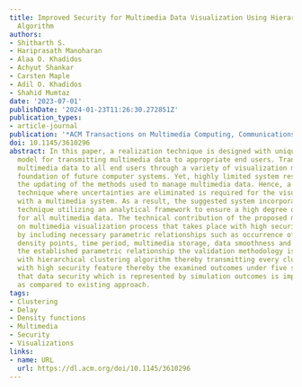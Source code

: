 ```yaml
---
title: Improved Security for Multimedia Data Visualization Using Hierarchical Clustering
  Algorithm
authors:
- Shitharth S.
- Hariprasath Manoharan
- Alaa O. Khadidos
- Achyut Shankar
- Carsten Maple
- Adil O. Khadidos
- Shahid Mumtaz
date: '2023-07-01'
publishDate: '2024-01-23T11:26:30.272851Z'
publication_types:
- article-journal
publication: '*ACM Transactions on Multimedia Computing, Communications, and Applications*'
doi: 10.1145/3610296
abstract: In this paper, a realization technique is designed with unique analytical
  model for transmitting multimedia data to appropriate end users. Transmission of
  multimedia data to all end users through a variety of visualization methods is the
  foundation of future computer systems. Yet, highly limited system resources prevent
  the updating of the methods used to manage multimedia data. Hence, a high-end visualization
  technique where uncertainties are eliminated is required for the visualization process
  with a multimedia system. As a result, the suggested system incorporates a clustering
  technique utilizing an analytical framework to ensure a high degree of transmission
  for all multimedia data. The technical contribution of the proposed method depend
  on multimedia visualization process that takes place with high security features
  by including necessary parametric relationships such as occurrence of jitter, data
  density points, time period, multimedia storage, data smoothness and distance. For
  the established parametric relationship the validation methodology is integrated
  with hierarchical clustering algorithm thereby transmitting every clustered data
  with high security feature thereby the examined outcomes under five scenarios proves
  that data security which is represented by simulation outcomes is improved to 88%
  as compared to existing approach.
tags:
- Clustering
- Delay
- Density functions
- Multimedia
- Security
- Visualizations
links:
- name: URL
  url: https://dl.acm.org/doi/10.1145/3610296
---
```

